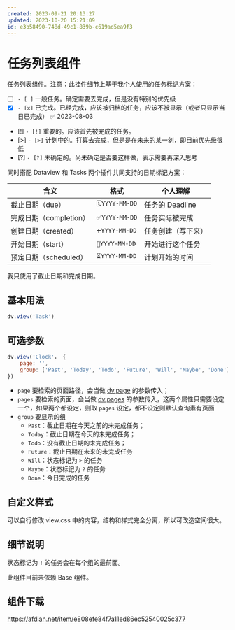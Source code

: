 ```yaml
---
created: 2023-09-21 20:13:27
updated: 2023-10-20 15:21:09
id: e3b58490-748d-49c1-839b-c619ad5ea9f3
---
```

# 任务列表组件

任务列表组件。注意：此挂件细节上基于我个人使用的任务标记方案：

- [ ] `- [ ]` 一般任务。确定需要去完成，但是没有特别的优先级
- [x] `- [x]` 已完成。已经完成，应该被归档的任务，应该不被显示（或者只显示当日已完成） ✅ 2023-08-03
- [!]  `- [!]` 重要的。应该首先被完成的任务。
- [>]  `- [>]` 计划中的。打算去完成，但是是在未来的某一刻，即目前优先级很低
- [?] `- [?]` 未确定的。尚未确定是否要这样做，表示需要再深入思考

同时搭配 Dataview 和 Tasks 两个插件共同支持的日期标记方案：


|含义|格式|个人理解|
|---|---|---|
|截止日期（due）|`🗓️YYYY-MM-DD`|任务的 Deadline|
|完成日期（completion）|`✅YYYY-MM-DD`|任务实际被完成|
|创建日期（created）|`➕YYYY-MM-DD`|任务创建（写下来）|
|开始日期（start）|`🛫YYYY-MM-DD`|开始进行这个任务|
|预定日期（scheduled）|`⏳YYYY-MM-DD`|计划开始的时间|

我只使用了截止日期和完成日期。

## 基本用法

```js
dv.view('Task')
```

## 可选参数

```js
dv.view('Clock'， {
    page: '',
    group: ['Past', 'Today', 'Todo', 'Future', 'Will', 'Maybe', 'Done']
})
```

- `page` 要检索的页面路径，会当做 [dv.page](https://blacksmithgu.github.io/obsidian-dataview/api/code-reference/#dvpagepath) 的参数传入；
- `pages` 要检索的页面，会当做 [dv.pages](https://blacksmithgu.github.io/obsidian-dataview/api/code-reference/#dvpagessource) 的参数传入，这两个属性只需要设定一个，如果两个都设定，则取 `pages` 设定，都不设定则默认查询素有页面
- `group` 要显示的组
    - `Past`：截止日期在今天之前的未完成任务；
    - `Today`：截止日期在今天的未完成任务；
    - `Todo`：没有截止日期的未完成任务；
    - `Future`：截止日期在未来的未完成任务
    - `Will`：状态标记为 `>` 的任务
    - `Maybe`：状态标记为 `?` 的任务
    - `Done`：今日完成的任务

## 自定义样式

可以自行修改 view.css 中的内容，结构和样式完全分离，所以可改造空间很大。

## 细节说明

状态标记为 `!` 的任务会在每个组的最前面。

此组件目前未依赖 Base 组件。

## 组件下载

https://afdian.net/item/e808efe84f7a11ed86ec52540025c377